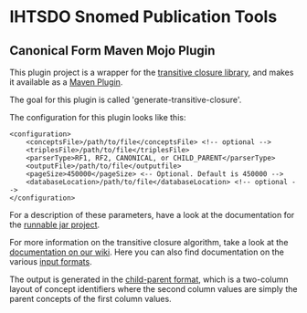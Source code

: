 IHTSDO Snomed Publication Tools
===============================

Canonical Form Maven Mojo Plugin
--------------------------------

This plugin project is a wrapper for the [transitive closure library](/closure), and makes it available as a [Maven Plugin](http://maven.apache.org/guides/mini/guide-configuring-plugins.html).

The goal for this plugin is called 'generate-transitive-closure'.

The configuration for this plugin looks like this:

    <configuration>
        <conceptsFile>/path/to/file</conceptsFile> <!-- optional -->
        <triplesFile>/path/to/file</triplesFile>
        <parserType>RF1, RF2, CANONICAL, or CHILD_PARENT</parserType>
        <outputFile>/path/to/file</outputfile>
        <pageSize>450000</pageSize> <-- Optional. Default is 450000 -->
        <databaseLocation>/path/to/file</databaseLocation> <!-- optional -->
    </configuration>

For a description of these parameters, have a look at the documentation for the [runnable jar project](/closure-main). 

For more information on the transitive closure algorithm, take a look at the [documentation on our wiki](https://sites.google.com/a/ihtsdo.org/snomed-publish/algorithm/transitive-closure). Here you can also find documentation on the various [input formats](https://sites.google.com/a/ihtsdo.org/snomed-publish/formats).

The output is generated in the [child-parent format](https://sites.google.com/a/ihtsdo.org/snomed-publish/formats/child-parent-format), which is a two-column layout of concept identifiers where the second column values are simply the parent concepts of the first column values. 

